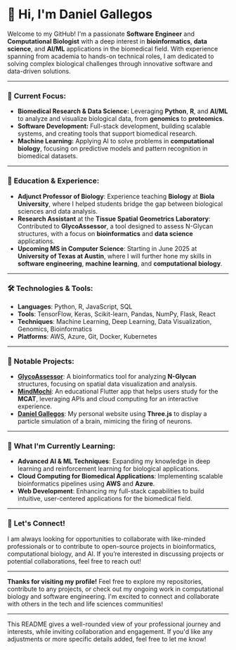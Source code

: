 # 👋 Hi, I'm Daniel Gallegos

Welcome to my GitHub! I'm a passionate **Software Engineer** and **Computational Biologist** with a deep interest in **bioinformatics**, **data science**, and **AI/ML** applications in the biomedical field. With experience spanning from academia to hands-on technical roles, I am dedicated to solving complex biological challenges through innovative software and data-driven solutions.

---

### 🚀 **Current Focus:**
- **Biomedical Research & Data Science:** Leveraging **Python**, **R**, and **AI/ML** to analyze and visualize biological data, from **genomics** to **proteomics**.  
- **Software Development:** Full-stack development, building scalable systems, and creating tools that support biomedical research.  
- **Machine Learning:** Applying AI to solve problems in **computational biology**, focusing on predictive models and pattern recognition in biomedical datasets.

---

### 🔬 **Education & Experience:**
- **Adjunct Professor of Biology**: Experience teaching **Biology** at **Biola University**, where I helped students bridge the gap between biological sciences and data analysis.
- **Research Assistant** at the **Tissue Spatial Geometrics Laboratory**: Contributed to **GlycoAssessor**, a tool designed to assess N-Glycan structures, with a focus on **bioinformatics** and **data science** applications.
- **Upcoming MS in Computer Science**: Starting in June 2025 at **University of Texas at Austin**, where I will further hone my skills in **software engineering**, **machine learning**, and **computational biology**.

---

### 🛠 **Technologies & Tools:**
- **Languages**: Python, R, JavaScript, SQL  
- **Tools**: TensorFlow, Keras, Scikit-learn, Pandas, NumPy, Flask, React  
- **Techniques**: Machine Learning, Deep Learning, Data Visualization, Genomics, Bioinformatics  
- **Platforms**: AWS, Azure, Git, Docker, Kubernetes  

---

### 📂 **Notable Projects:**
- **[GlycoAssessor](https://github.com/danielegos/GlycoAssessor)**: A bioinformatics tool for analyzing **N-Glycan** structures, focusing on spatial data visualization and analysis.
- **[MindMochi](https://github.com/danielegos/mindmochi)**: An educational Flutter app that helps users study for the **MCAT**, leveraging APIs and cloud computing for an interactive experience.
- **[Daniel Gallegos](https://github.com/danielegos/dg)**: My personal website using **Three.js** to display a particle simulation of a brain, mimicing the firing of neurons.
  
---

### 🌱 **What I'm Currently Learning:**
- **Advanced AI & ML Techniques**: Expanding my knowledge in deep learning and reinforcement learning for biological applications.
- **Cloud Computing for Biomedical Applications**: Implementing scalable bioinformatics pipelines using **AWS** and **Azure**.
- **Web Development**: Enhancing my full-stack capabilities to build intuitive, user-centered applications for the biomedical field.

---

### 💬 **Let's Connect!**
I am always looking for opportunities to collaborate with like-minded professionals or to contribute to open-source projects in bioinformatics, computational biology, and AI. If you’re interested in discussing projects or potential collaborations, feel free to reach out!

---

**Thanks for visiting my profile!** Feel free to explore my repositories, contribute to any projects, or check out my ongoing work in computational biology and software engineering. I'm excited to connect and collaborate with others in the tech and life sciences communities!

---

This README gives a well-rounded view of your professional journey and interests, while inviting collaboration and engagement. If you'd like any adjustments or more specific details added, feel free to let me know!

